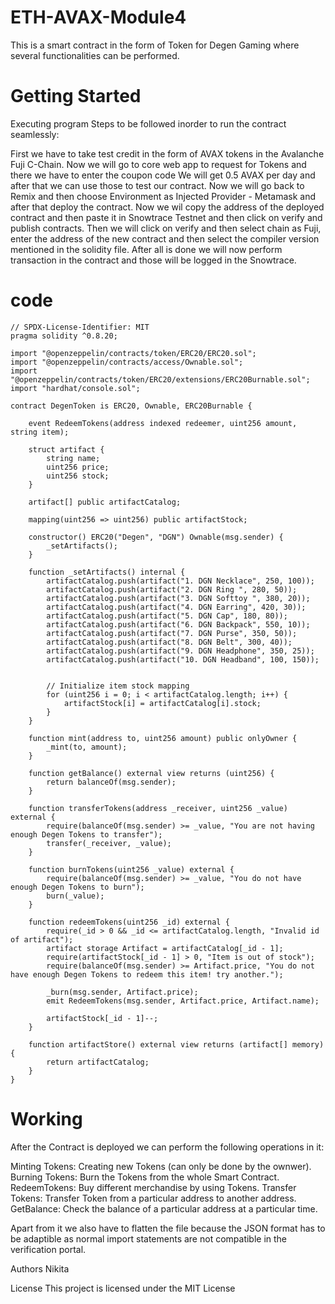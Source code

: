 # ETH-AVAX-Module4
This is a smart contract in the form of Token for Degen Gaming where several functionalities can be performed.

# Getting Started
Executing program
Steps to be followed inorder to run the contract seamlessly:

First we have to take test credit in the form of AVAX tokens in the Avalanche Fuji C-Chain.
Now we will go to core web app to request for Tokens and there we have to enter the coupon code
We will get 0.5 AVAX per day and after that we can use those to test our contract.
Now we will go back to Remix and then choose Environment as Injected Provider - Metamask and after that deploy the contract.
Now we wil copy the address of the deployed contract and then paste it in Snowtrace Testnet and then click on verify and publish contracts.
Then we will click on verify and then select chain as Fuji, enter the address of the new contract and then select the compiler version mentioned in the solidity file. 
After all is done we will now perform transaction in the contract and those will be logged in the Snowtrace.

# code
```
// SPDX-License-Identifier: MIT
pragma solidity ^0.8.20;

import "@openzeppelin/contracts/token/ERC20/ERC20.sol";
import "@openzeppelin/contracts/access/Ownable.sol";
import "@openzeppelin/contracts/token/ERC20/extensions/ERC20Burnable.sol";
import "hardhat/console.sol";

contract DegenToken is ERC20, Ownable, ERC20Burnable {

    event RedeemTokens(address indexed redeemer, uint256 amount, string item);

    struct artifact {
        string name;
        uint256 price;
        uint256 stock;
    }

    artifact[] public artifactCatalog;

    mapping(uint256 => uint256) public artifactStock;

    constructor() ERC20("Degen", "DGN") Ownable(msg.sender) {
        _setArtifacts();
    }

    function _setArtifacts() internal {
        artifactCatalog.push(artifact("1. DGN Necklace", 250, 100));
        artifactCatalog.push(artifact("2. DGN Ring ", 280, 50));
        artifactCatalog.push(artifact("3. DGN Softtoy ", 380, 20));
        artifactCatalog.push(artifact("4. DGN Earring", 420, 30));
        artifactCatalog.push(artifact("5. DGN Cap", 180, 80));
        artifactCatalog.push(artifact("6. DGN Backpack", 550, 10));
        artifactCatalog.push(artifact("7. DGN Purse", 350, 50));
        artifactCatalog.push(artifact("8. DGN Belt", 300, 40));
        artifactCatalog.push(artifact("9. DGN Headphone", 350, 25));
        artifactCatalog.push(artifact("10. DGN Headband", 100, 150));
        

        // Initialize item stock mapping
        for (uint256 i = 0; i < artifactCatalog.length; i++) {
            artifactStock[i] = artifactCatalog[i].stock;
        }
    }

    function mint(address to, uint256 amount) public onlyOwner {
        _mint(to, amount);
    }

    function getBalance() external view returns (uint256) {
        return balanceOf(msg.sender);
    }

    function transferTokens(address _receiver, uint256 _value) external {
        require(balanceOf(msg.sender) >= _value, "You are not having enough Degen Tokens to transfer");
        transfer(_receiver, _value);
    }

    function burnTokens(uint256 _value) external {
        require(balanceOf(msg.sender) >= _value, "You do not have enough Degen Tokens to burn");
        burn(_value);
    }

    function redeemTokens(uint256 _id) external {
        require(_id > 0 && _id <= artifactCatalog.length, "Invalid id of artifact");
        artifact storage Artifact = artifactCatalog[_id - 1];
        require(artifactStock[_id - 1] > 0, "Item is out of stock");
        require(balanceOf(msg.sender) >= Artifact.price, "You do not have enough Degen Tokens to redeem this item! try another.");

        _burn(msg.sender, Artifact.price);
        emit RedeemTokens(msg.sender, Artifact.price, Artifact.name);

        artifactStock[_id - 1]--;
    }

    function artifactStore() external view returns (artifact[] memory) {
        return artifactCatalog;
    }
}

```

# Working
After the Contract is deployed we can perform the following operations in it:

Minting Tokens: Creating new Tokens (can only be done by the ownwer).
Burning Tokens: Burn the Tokens from the whole Smart Contract.
RedeemTokens: Buy different merchandise by using Tokens.
Transfer Tokens: Transfer Token from a particular address to another address.
GetBalance: Check the balance of a particular address at a particular time.

Apart from it we also have to flatten the file because the JSON format has to be adaptible as normal import statements are not compatible in the verification portal.

Authors
Nikita

License
This project is licensed under the MIT License
